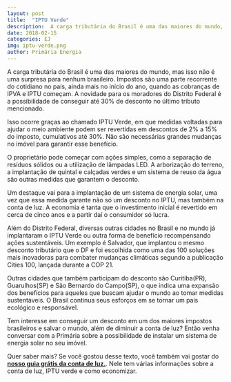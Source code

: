 ```yaml
---
layout: post
title:  "IPTU Verde"
description:  A carga tributária do Brasil é uma das maiores do mundo, mas isso não é uma surpresa para nenhum brasileiro[...]
date: 2018-02-15
categories: EJ
img: iptu-verde.png
author: Primária Energia
---
```


A carga tributária do Brasil é uma das maiores do mundo, mas isso não é uma surpresa para nenhum brasileiro. Impostos são uma parte recorrente do cotidiano no país, ainda mais no início do ano, quando as cobranças de IPVA e IPTU começam. A novidade para os moradores do Distrito Federal é a possibilidade de conseguir até 30% de desconto no último tributo mencionado. 

Isso ocorre graças ao chamado IPTU Verde, em que medidas voltadas para ajudar o meio ambiente podem ser revertidas em descontos de 2% a 15% do imposto, cumulativos até 30%. Não são necessárias grandes mudanças no imóvel para garantir esse benefício. 

O proprietário pode começar com ações simples, como a separação de resíduos sólidos ou a utilização de lâmpadas LED. A arborização do terreno, a implantação de quintal e calçadas verdes e um sistema de reuso da água são outras medidas que garantem o desconto. 

Um destaque vai para a implantação de um sistema de energia solar, uma vez que essa medida garante não só um desconto no IPTU, mas também na conta de luz. A economia é tanta que o investimento inicial é revertido em cerca de cinco anos e a partir daí o consumidor só lucra. 

Além do Distrito Federal, diversas outras cidades no Brasil e no mundo já implantaram o IPTU Verde ou outra forma de benefício recompensando ações sustentáveis. Um exemplo é Salvador, que implantou o mesmo desconto tributário que o DF e foi escolhida como uma das 100 soluções mais inovadoras para combater mudanças climáticas segundo a publicação Cities 100, lançada durante a COP 21. 

Outras cidades que também participam do desconto são Curitiba(PR), Guarulhos(SP) e São Bernardo do Campo(SP), o que indica uma expansão dos benefícios para aqueles que buscam ajudar o mundo ao tomar medidas sustentáveis. O Brasil continua seus esforços em se tornar um país ecológico e responsável. 

Tem interesse em conseguir um desconto em um dos maiores impostos brasileiros e salvar o mundo, além de diminuir a conta de luz? Então venha conversar com a Primária sobre a possibilidade de instalar um sistema de energia solar no seu imóvel.

Quer saber mais? Se você gostou desse texto, você também vai gostar do **[nosso guia grátis da conta de luz.](https://conteudo.primariaenergia.com/conta-de-luz)**. Nele tem várias informações sobre a conta de luz, IPTU verde e como economizar.

<div role="main" id="conta-de-luz-35e5f04fddf96517c6e0"></div>
<script type="text/javascript" src="https://d335luupugsy2.cloudfront.net/js/rdstation-forms/stable/rdstation-forms.min.js"></script>
<script type="text/javascript">
  new RDStationForms('conta-de-luz-35e5f04fddf96517c6e0-html', 'UA-113322286-1').createForm();
</script>

